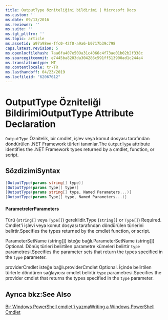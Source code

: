 ```yaml
---
title: OutputType özniteliğini bildirimi | Microsoft Docs
ms.custom: ''
ms.date: 09/13/2016
ms.reviewer: ''
ms.suite: ''
ms.tgt_pltfrm: ''
ms.topic: article
ms.assetid: a97a98ee-ffc0-42f0-a9a6-b0717b39c798
caps.latest.revision: 5
ms.openlocfilehash: 7aa6fa407e509a31c4066c4f73ae01b02b2f338c
ms.sourcegitcommit: e7445ba8203da304286c591ff513900ad1c244a4
ms.translationtype: MT
ms.contentlocale: tr-TR
ms.lasthandoff: 04/23/2019
ms.locfileid: "62067612"
---
```

# <a name="outputtype-attribute-declaration"></a><span data-ttu-id="5913f-102">OutputType Özniteliği Bildirimi</span><span class="sxs-lookup"><span data-stu-id="5913f-102">OutputType Attribute Declaration</span></span>

<span data-ttu-id="5913f-103">`OutputType` Öznitelik, bir cmdlet, işlev veya komut dosyası tarafından döndürülen .NET Framework türleri tanımlar.</span><span class="sxs-lookup"><span data-stu-id="5913f-103">The `OutputType` attribute identifies the .NET Framework types returned by a cmdlet, function, or script.</span></span>

## <a name="syntax"></a><span data-ttu-id="5913f-104">Sözdizimi</span><span class="sxs-lookup"><span data-stu-id="5913f-104">Syntax</span></span>

```csharp
[OutputType(params string[] type)]
[OutputType(params Type[] type)]
[OutputType(params string[] type, Named Parameters...)]
[OutputType(params Type[] type, Named Parameters...)]
```

#### <a name="parameters"></a><span data-ttu-id="5913f-105">Parametreler</span><span class="sxs-lookup"><span data-stu-id="5913f-105">Parameters</span></span>

<span data-ttu-id="5913f-106">Türü (`string[]` veya `Type[]`) gereklidir.</span><span class="sxs-lookup"><span data-stu-id="5913f-106">Type (`string[]` or `Type[]`) Required.</span></span> <span data-ttu-id="5913f-107">Cmdlet'i işlevi veya komut dosyası tarafından döndürülen türlerini belirtir.</span><span class="sxs-lookup"><span data-stu-id="5913f-107">Specifies the types returned by the cmdlet function, or script.</span></span>

<span data-ttu-id="5913f-108">ParameterSetName (string[]) isteğe bağlı.</span><span class="sxs-lookup"><span data-stu-id="5913f-108">ParameterSetName (string[]) Optional.</span></span> <span data-ttu-id="5913f-109">Dönüş türleri belirtilen parametre kümeleri belirtir `type` parametresi.</span><span class="sxs-lookup"><span data-stu-id="5913f-109">Specifies the parameter sets that return the types specified in the `type` parameter.</span></span>

<span data-ttu-id="5913f-110">providerCmdlet isteğe bağlı.</span><span class="sxs-lookup"><span data-stu-id="5913f-110">providerCmdlet Optional.</span></span> <span data-ttu-id="5913f-111">İçinde belirtilen türlerle döndüren sağlayıcısı cmdlet belirtir `type` parametresi.</span><span class="sxs-lookup"><span data-stu-id="5913f-111">Specifies the provider cmdlet that returns the types specified in the `type` parameter.</span></span>

## <a name="see-also"></a><span data-ttu-id="5913f-112">Ayrıca bkz:</span><span class="sxs-lookup"><span data-stu-id="5913f-112">See Also</span></span>

[<span data-ttu-id="5913f-113">Bir Windows PowerShell cmdlet'i yazma</span><span class="sxs-lookup"><span data-stu-id="5913f-113">Writing a Windows PowerShell Cmdlet</span></span>](./writing-a-windows-powershell-cmdlet.md)
